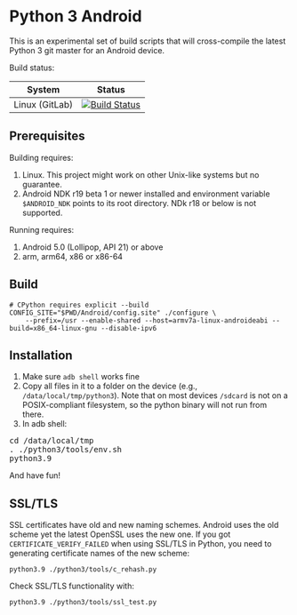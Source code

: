 Python 3 Android
================

This is an experimental set of build scripts that will cross-compile the latest Python 3 git master for an Android device.

Build status:

| System            | Status        |
| ----------------- |---------------|
| Linux (GitLab)    | [![Build Status](https://gitlab.com/yan12125/python3-android/badges/master/pipeline.svg)](https://gitlab.com/yan12125/python3-android/pipelines) |

Prerequisites
-------------

Building requires:

1. Linux. This project might work on other Unix-like systems but no guarantee.
2. Android NDK r19 beta 1 or newer installed and environment variable ``$ANDROID_NDK`` points to its root directory. NDk r18 or below is not supported.

Running requires:

1. Android 5.0 (Lollipop, API 21) or above
2. arm, arm64, x86 or x86-64

Build
-----

```
# CPython requires explicit --build
CONFIG_SITE="$PWD/Android/config.site" ./configure \
    --prefix=/usr --enable-shared --host=armv7a-linux-androideabi --build=x86_64-linux-gnu --disable-ipv6
```

Installation
------------

1. Make sure `adb shell` works fine
2. Copy all files in it to a folder on the device (e.g., ```/data/local/tmp/python3```). Note that on most devices `/sdcard` is not on a POSIX-compliant filesystem, so the python binary will not run from there.
3. In adb shell:
<pre>
cd /data/local/tmp
. ./python3/tools/env.sh
python3.9
</pre>
   And have fun!

SSL/TLS
-------
SSL certificates have old and new naming schemes. Android uses the old scheme yet the latest OpenSSL uses the new one. If you got ```CERTIFICATE_VERIFY_FAILED``` when using SSL/TLS in Python, you need to generating certificate names of the new scheme:
```
python3.9 ./python3/tools/c_rehash.py
```
Check SSL/TLS functionality with:
```
python3.9 ./python3/tools/ssl_test.py
```
